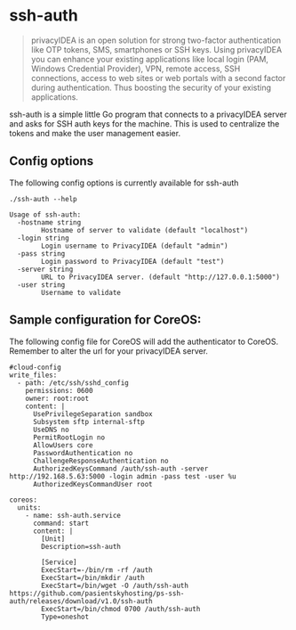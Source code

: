 ssh-auth
========

> privacyIDEA is an open solution for strong two-factor authentication like OTP tokens, SMS, smartphones or SSH keys. Using privacyIDEA you can enhance your existing applications like local login (PAM, Windows Credential Provider), VPN, remote access, SSH connections, access to web sites or web portals with a second factor during authentication. Thus boosting the security of your existing applications.

ssh-auth is a simple little Go program that connects to a privacyIDEA server and asks for SSH auth keys for the machine. This is used to centralize the tokens and make the user management easier.

Config options
--------------
The following config options is currently available for ssh-auth
```
./ssh-auth --help

Usage of ssh-auth:
  -hostname string
    	Hostname of server to validate (default "localhost")
  -login string
    	Login username to PrivacyIDEA (default "admin")
  -pass string
    	Login password to PrivacyIDEA (default "test")
  -server string
    	URL to PrivacyIDEA server. (default "http://127.0.0.1:5000")
  -user string
    	Username to validate
```

Sample configuration for CoreOS:
--------------------------------
The following config file for CoreOS will add the authenticator to CoreOS. Remember to alter the url for your privacyIDEA server.

```
#cloud-config
write_files:
  - path: /etc/ssh/sshd_config
    permissions: 0600
    owner: root:root
    content: |
      UsePrivilegeSeparation sandbox
      Subsystem sftp internal-sftp
      UseDNS no
      PermitRootLogin no
      AllowUsers core
      PasswordAuthentication no
      ChallengeResponseAuthentication no
      AuthorizedKeysCommand /auth/ssh-auth -server http://192.168.5.63:5000 -login admin -pass test -user %u
      AuthorizedKeysCommandUser root

coreos:
  units:
    - name: ssh-auth.service
      command: start
      content: |     
        [Unit]
        Description=ssh-auth

        [Service]
        ExecStart=-/bin/rm -rf /auth
        ExecStart=/bin/mkdir /auth
        ExecStart=/bin/wget -O /auth/ssh-auth https://github.com/pasientskyhosting/ps-ssh-auth/releases/download/v1.0/ssh-auth
        ExecStart=/bin/chmod 0700 /auth/ssh-auth
        Type=oneshot
```
